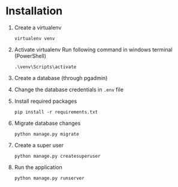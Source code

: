 # Installation
1. Create a virtualenv
    ```
    virtualenv venv
    ```

2. Activate virtualenv
    Run following command in windows terminal (PowerShell)
    ```
    .\venv\Scripts\activate
    ```

3. Create a database (through pgadmin)

4. Change the database credentials in `.env` file

5. Install required packages
    ```
    pip install -r requirements.txt
    ```
6. Migrate database changes
    ```
    python manage.py migrate
    ```

7. Create a super user
    ```
    python manage.py createsuperuser
    ```

8. Run the application
    ```
    python manage.py runserver
    ```